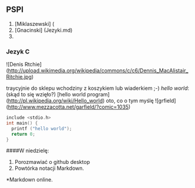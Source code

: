 ## PSPI

1. [Miklaszewski] (
2. [Gnacinski] (Jezyki.md)
3. 

### Jezyk C

![Denis Rtchie] (http://upload.wikimedia.org/wikipedia/commons/c/c6/Dennis_MacAlistair_Ritchie.jpg)

traycyjnie do sklepu wchodziny z koszykiem lub wiaderkiem ;-)
*hello world*: (skąd to się wzięło?) [hello world program] (http://pl.wikipedia.org/wiki/Hello_world)
oto, co o tym myślę ![grfield] (http://www.mezzacotta.net/garfield/?comic=1035)

```c
include <stdio.h>
int main() {
  printf ("hello world");
  return 0;
}
```

####W niedzielę:

1. Porozmawiać o github desktop
2. Powtórka notacji Markdown.
  
  *Markdown online.
